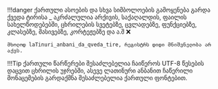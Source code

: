 
!!!danger 
    ქართული ასოების და სხვა სიმბოლოების გამოყენება გარდა ქვედა ტირისა _ აკრძალულია არქივის, საქაღალდის, ფაილის სახელწოდებებში, ცხრილების სვეტებზე, ცვლადებზე, ფუნქციებზე, კლასებზე, მასივებზე, კორტეჟებზე და ა.შ ❌

    მხოლოდ laTinuri_anbani_da_qveda_tire, რეგისტრს დიდი მნიშვნელობა არ აქვს.

!!!Tip
    ქართული წარწერები შესაძლებელია ჩაიწეროს UTF-8 წესების დაცვით ცხრილის უჯრებში, ასევე ლათინური ანბანით ჩაწერილი მონაცემების გარდაქმნა შესაძლებელია ქართული ფონტებით.